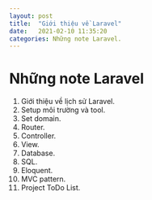 ```yaml
---
layout: post
title:  "Giới thiệu về Laravel"
date:   2021-02-10 11:35:20
categories: Những note Laravel.
---
```


# Những note Laravel

1. Giới thiệu về lịch sử Laravel.
2. Setup môi trường và tool.
3. Set domain.
4. Router.
5. Controller.
6. View.
7. Database.
8. SQL.
9. Eloquent.
10. MVC pattern.
11. Project ToDo List.
